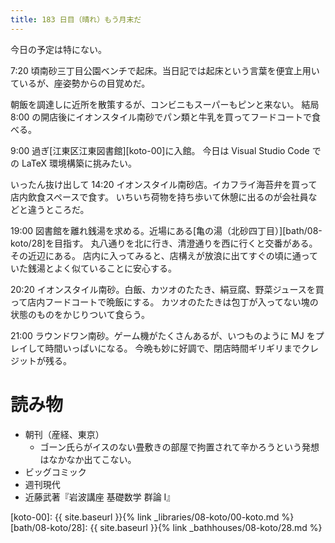 ```yaml
---
title: 183 日目（晴れ）もう月末だ
---
```


今日の予定は特にない。

7:20 頃南砂三丁目公園ベンチで起床。当日記では起床という言葉を便宜上用いているが、座姿勢からの目覚めだ。

朝飯を調達しに近所を散策するが、コンビニもスーパーもピンと来ない。
結局 8:00 の開店後にイオンスタイル南砂でパン類と牛乳を買ってフードコートで食べる。

9:00 過ぎ[江東区江東図書館][koto-00]に入館。
今日は Visual Studio Code での LaTeX 環境構築に挑みたい。

いったん抜け出して 14:20 イオンスタイル南砂店。イカフライ海苔弁を買って店内飲食スペースで食す。
いちいち荷物を持ち歩いて休憩に出るのが会社員などと違うところだ。

19:00 図書館を離れ銭湯を求める。近場にある[亀の湯（北砂四丁目）][bath/08-koto/28]を目指す。
丸八通りを北に行き、清澄通りを西に行くと交番がある。その近辺にある。
店内に入ってみると、店構えが放浪に出てすぐの頃に通っていた銭湯とよく似ていることに安心する。

20:20 イオンスタイル南砂。白飯、カツオのたたき、絹豆腐、野菜ジュースを買って店内フードコートで晩飯にする。
カツオのたたきは包丁が入ってない塊の状態のものをかじりついて食らう。

21:00 ラウンドワン南砂。ゲーム機がたくさんあるが、いつものように MJ をプレイして時間いっぱいになる。
今晩も妙に好調で、閉店時間ギリギリまでクレジットが残る。

# 読み物

* 朝刊（産経、東京）
  * ゴーン氏らがイスのない畳敷きの部屋で拘置されて辛かろうという発想はなかなか出てこない。
* ビッグコミック
* 週刊現代
* 近藤武著『岩波講座 基礎数学 群論 I』

[koto-00]: {{ site.baseurl }}{% link _libraries/08-koto/00-koto.md %}
[bath/08-koto/28]: {{ site.baseurl }}{% link _bathhouses/08-koto/28.md %}
